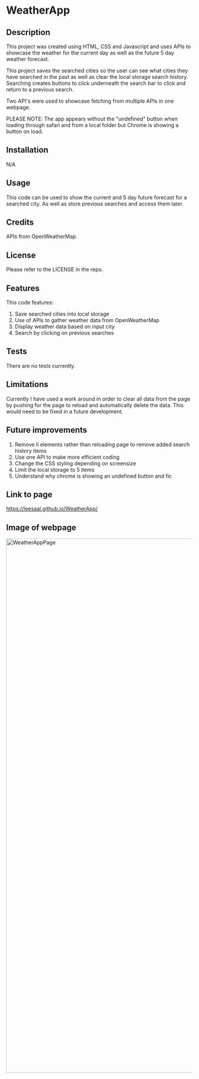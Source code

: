 # WeatherApp


## Description

This project was created using HTML, CSS and Javascript and uses APIs to showcase the weather for the current day as well as the future 5 day weather forecast.  

This project saves the searched cities so the user can see what cities they have searched in the past as well as clear the local storage search history.  Searching creates buttons to click underneath the search bar to click and return to a previous search.

Two API's were used to showcase fetching from multiple APIs in one webpage.

PLEASE NOTE:  The app appears without the "undefined" button when loading through safari and from a local folder but Chrome is showing a button on load.

## Installation

N/A

## Usage

This code can be used to show the current and 5 day future forecast for a searched city.  As well as store previous searches and access them later.

## Credits

APIs from OpenWeatherMap.

## License

Please refer to the LICENSE in the repo.

## Features

This code features:
1. Save searched cities into local storage
2. Use of APIs to gather weather data from OpenWeatherMap
3. Display weather data based on input city
4. Search by clicking on previous searches

## Tests

There are no tests currently.

## Limitations

Currently I have used a work around in order to clear all data from the page by pushing for the page to reload and automatically delete the data.  This would need to be fixed in a future development.

## Future improvements

1. Remove li elements rather than reloading page to remove added search history items
2. Use one API to make more efficient coding
3. Change the CSS styling depending on screensize
4. Limit the local storage to 5 items
5. Understand why chrome is showing an undefined button and fic

## Link to page

https://leesaal.github.io/WeatherApp/

## Image of webpage

<img width="1440" alt="WeatherAppPage" src="https://user-images.githubusercontent.com/118930290/224759821-49a315d0-3fb9-4e03-917c-3af029506db1.png">


